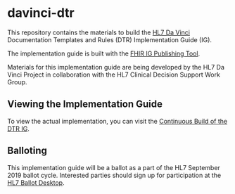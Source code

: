 # davinci-dtr
This repository contains the materials to build the [HL7 Da Vinci](http://www.hl7.org/about/davinci/) Documentation Templates and Rules (DTR) Implementation Guide (IG).

The implementation guide is built with the [FHIR IG Publishing Tool](http://wiki.hl7.org/index.php?title=FHIR_IG_Publishing_tool).

Materials for this implementation guide are being developed by the HL7 Da Vinci Project in collaboration with the HL7 Clinical Decision Support Work Group.

## Viewing the Implementation Guide
To view the actual implementation, you can visit the [Continuous Build of the DTR IG](http://build.fhir.org/ig/HL7/davinci-dtr/index.html).

## Balloting
This implementation guide will be a ballot as a part of the HL7 September 2019 ballot cycle. Interested parties should sign up for participation at the [HL7 Ballot Desktop](http://www.hl7.org/ctl.cfm?action=ballots.home).
